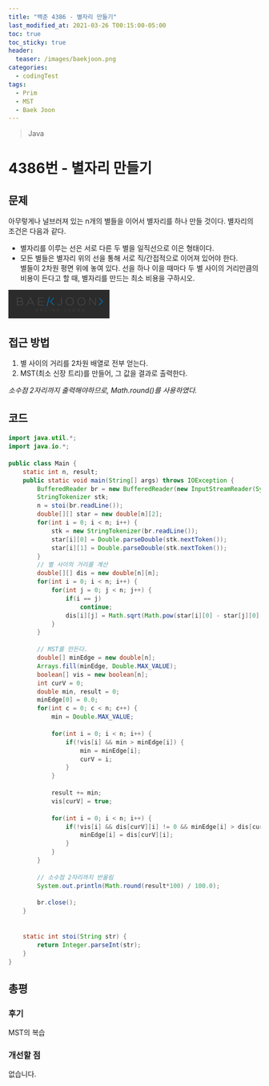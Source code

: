 ```yaml
---
title: "백준 4386 - 별자리 만들기"
last_modified_at: 2021-03-26 T00:15:00-05:00
toc: true
toc_sticky: true
header:
  teaser: /images/baekjoon.png
categories: 
  - codingTest
tags:
  - Prim
  - MST
  - Baek Joon
---
```


> Java

4386번 - 별자리 만들기
=============
 
## 문제

아무렇게나 널브러져 있는 n개의 별들을 이어서 별자리를 하나 만들 것이다. 별자리의 조건은 다음과 같다.

* 별자리를 이루는 선은 서로 다른 두 별을 일직선으로 이은 형태이다.  
* 모든 별들은 별자리 위의 선을 통해 서로 직/간접적으로 이어져 있어야 한다.  
별들이 2차원 평면 위에 놓여 있다. 선을 하나 이을 때마다 두 별 사이의 거리만큼의 비용이 든다고 할 때, 별자리를 만드는 최소 비용을 구하시오.  

[<img src="/images/baekjoon.png" width="40%" height="40%">](https://www.acmicpc.net/problem/4386)  

## 접근 방법
1. 별 사이의 거리를 2차원 배열로 전부 얻는다.  
2. MST(최소 신장 트리)를 만들어, 그 값을 결과로 출력한다.  

*소수점 2자리까지 출력해야하므로, Math.round()를 사용하였다.*


## 코드
```java
import java.util.*;
import java.io.*;

public class Main {
	static int n, result;
	public static void main(String[] args) throws IOException {
		BufferedReader br = new BufferedReader(new InputStreamReader(System.in));
    	StringTokenizer stk;
    	n = stoi(br.readLine());
    	double[][] star = new double[n][2];
    	for(int i = 0; i < n; i++) {
    		stk = new StringTokenizer(br.readLine());
    		star[i][0] = Double.parseDouble(stk.nextToken());
    		star[i][1] = Double.parseDouble(stk.nextToken());
    	}
		// 별 사이의 거리를 계산
    	double[][] dis = new double[n][n];
    	for(int i = 0; i < n; i++) {
    		for(int j = 0; j < n; j++) {
    			if(i == j) 
    				continue;
    			dis[i][j] = Math.sqrt(Math.pow(star[i][0] - star[j][0] , 2) +  Math.pow(star[i][1] - star[j][1] , 2));
    		}
    	}
    	
		// MST를 만든다.
    	double[] minEdge = new double[n];
    	Arrays.fill(minEdge, Double.MAX_VALUE);
    	boolean[] vis = new boolean[n];
    	int curV = 0;
    	double min, result = 0;
    	minEdge[0] = 0.0;
    	for(int c = 0; c < n; c++) {
    		min = Double.MAX_VALUE;
    		
    		for(int i = 0; i < n; i++) {
    			if(!vis[i] && min > minEdge[i]) {
    				min = minEdge[i];
    				curV = i;
    			}
    		}
    		
    		result += min;
    		vis[curV] = true;
    		
    		for(int i = 0; i < n; i++) {
    			if(!vis[i] && dis[curV][i] != 0 && minEdge[i] > dis[curV][i]) {
    				minEdge[i] = dis[curV][i];
    			}
    		}
    	}
    	
    	// 소수점 2자리까지 반올림
    	System.out.println(Math.round(result*100) / 100.0);
    	
    	br.close();
	}

	
	static int stoi(String str) {
    	return Integer.parseInt(str);
    }
}
```

## 총평
### 후기
MST의 복습
### 개선할 점
없습니다.

<!-- ★
<img src="/images/codingTest/bj/문제번호.PNG" width="40%" height="40%">  

-->